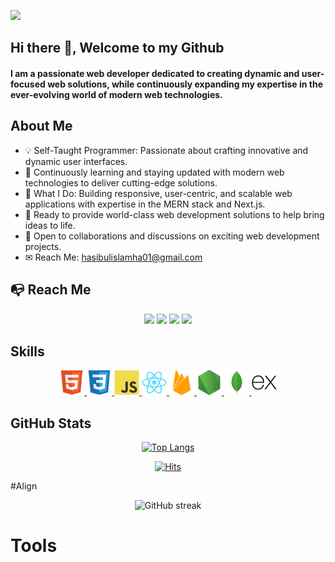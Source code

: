 

![](https://i.ibb.co.com/TMpSXF0/Your-paragraph-text-1.png)
## Hi there 👋, Welcome to my Github


#### I am a passionate web developer dedicated to creating dynamic and user-focused web solutions, while continuously expanding my expertise in the ever-evolving world of modern web technologies.

## About Me
- 💡 Self-Taught Programmer: Passionate about crafting innovative and dynamic user interfaces.
- 🌱 Continuously learning and staying updated with modern web technologies to deliver cutting-edge solutions.
- 🔭 What I Do: Building responsive, user-centric, and scalable web applications with expertise in the MERN stack and Next.js.
- 🚀 Ready to provide world-class web development solutions to help bring ideas to life.
- 💬 Open to collaborations and discussions on exciting web development projects.
- ✉ Reach Me: hasibulislamha01@gmail.com


## 📭 Reach Me
<p align="center">
  <a href="https://www.linkedin.com/in/hasibul-islam35/"><img src="https://img.icons8.com/fluency/48/000000/linkedin.png"/></a>
  <a href="mailto:hasibul.dev100@gmail.com"><img src="https://img.icons8.com/fluency/48/000000/gmail.png"/></a>
  <a href="https://hasibul-portfolio-dac39.web.app/"><img src="https://img.icons8.com/fluency/48/000000/domain.png"/></a>
  <a href="https://www.facebook.com/profile.php?id=100024664308783"><img src="https://img.icons8.com/fluency/48/000000/facebook.png"/></a>
</p>


 ## Skills

<p align="center">
  <a href="https://developer.mozilla.org/en-US/docs/Web/HTML" target="_blank" rel="noreferrer">
    <img src="https://raw.githubusercontent.com/devicons/devicon/master/icons/html5/html5-original.svg" alt="HTML5" width="40" height="40"/>
  </a>
  <a href="https://developer.mozilla.org/en-US/docs/Web/CSS" target="_blank" rel="noreferrer">
    <img src="https://raw.githubusercontent.com/devicons/devicon/master/icons/css3/css3-original.svg" alt="CSS3" width="40" height="40"/>
  </a>
  <a href="https://developer.mozilla.org/en-US/docs/Web/JavaScript" target="_blank" rel="noreferrer">
    <img src="https://raw.githubusercontent.com/devicons/devicon/master/icons/javascript/javascript-original.svg" alt="JavaScript" width="40" height="40"/>
  </a>
  <a href="https://reactjs.org/" target="_blank" rel="noreferrer">
    <img src="https://raw.githubusercontent.com/devicons/devicon/master/icons/react/react-original.svg" alt="React" width="40" height="40"/>
  </a>
  <a href="https://firebase.google.com/" target="_blank" rel="noreferrer">
    <img src="https://raw.githubusercontent.com/devicons/devicon/master/icons/firebase/firebase-plain.svg" alt="Firebase" width="40" height="40"/>
  </a>
  <a href="https://nodejs.org" target="_blank" rel="noreferrer">
    <img src="https://raw.githubusercontent.com/devicons/devicon/master/icons/nodejs/nodejs-original.svg" alt="Node.js" width="40" height="40"/>
  </a>
  <a href="https://www.mongodb.com/" target="_blank" rel="noreferrer">
    <img src="https://raw.githubusercontent.com/devicons/devicon/master/icons/mongodb/mongodb-original.svg" alt="MongoDB" width="40" height="40"/>
  </a>
  <a href="https://expressjs.com/" target="_blank" rel="noreferrer">
    <img src="https://raw.githubusercontent.com/devicons/devicon/master/icons/express/express-original.svg" alt="Express.js" width="40" height="40"/>
  </a>
</p>


## GitHub Stats

<p align="center">
  <a href="https://github.com/anuraghazra/github-readme-stats">
    <img src="https://github-readme-stats.vercel.app/api/top-langs/?username=hasibulislamha01" alt="Top Langs">
  </a>
</p>

<p align="center">
  <a href="https://hits.sh/github.com/hasibulislamha01/"><img alt="Hits" src="https://hits.sh/github.com/hasibulislamha01.svg?style=for-the-badge&label=visitors&color=61DBFB&labelColor=0f172a"/></a>  
  </a>
</p>

#Align

<p align="center">
<!--   <img src="https://github-readme-stats.vercel.app/api?username=hasibulislamha01&show_icons=true&count_private=true" alt="GitHub stats"> -->
</p>

<p align="center">
  <img src="https://streak-stats.demolab.com/?user=hasibulislamha01" alt="GitHub streak">
</p>

 
# Tools

